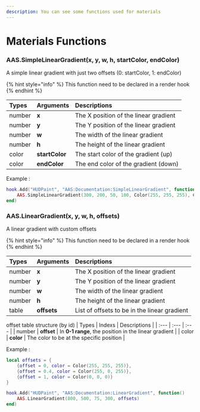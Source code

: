 ```yaml
---
description: You can see some functions used for materials
---
```

# Materials Functions

### AAS.SimpleLinearGradient(x, y, w, h, startColor, endColor)
A simple linear gradient with just two offsets (0: startColor, 1: endColor)

{% hint style="info" %}
This function need to be declared in a render hook
{% endhint %}

| Types | Arguments | Descriptions |
| :--- | :--- | :--- |
| number | **x** | The X position of the linear gradient |
| number | **y** | The Y position of the linear gradient |
| number | **w** | The width of the linear gradient |
| number | **h** | The height of the linear gradient |
| color | **startColor** | The start color of the gradient (up) |
| color | **endColor** | The end color of the gradient (down) |

Example :

```lua
hook.Add("HUDPaint", "AAS:Documentation:SimpleLinearGradient", function()
    AAS.SimpleLinearGradient(300, 200, 50, 100, Color(255, 255, 255), Color(0, 0, 0))
end)
```

### AAS.LinearGradient(x, y, w, h, offsets)
A linear gradient with custom offsets

{% hint style="info" %}
This function need to be declared in a render hook
{% endhint %}

| Types | Arguments | Descriptions |
| :--- | :--- | :--- |
| number | **x** | The X position of the linear gradient |
| number | **y** | The Y position of the linear gradient |
| number | **w** | The width of the linear gradient |
| number | **h** | The height of the linear gradient |
| table | **offsets** | List of offsets to be in the linear gradient |

offset table structure (by id)
| Types | Indexs | Descriptions |
| :--- | :--- | :--- |
| number | **offset** | In **0-1 range**, the position in the linear gradient |
| color | **color** | The color to be at the specific position |

Example :

```lua
local offsets = {
    {offset = 0, color = Color(255, 255, 255)}, 
    {offset = 0.4, color = Color(255, 0, 255)}, 
    {offset = 1, color = Color(0, 0, 0)}
}

hook.Add("HUDPaint", "AAS:Documentation:LinearGradient", function()
    AAS.LinearGradient(800, 500, 75, 300, offsets)
end)
```